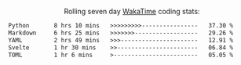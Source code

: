 <p align="center">Rolling seven day <a href="https://wakatime.com/@syrkis"/>WakaTime</a> coding stats:</p>
<!--START_SECTION:waka-->

```txt
Python       8 hrs 10 mins   >>>>>>>>>----------------   37.30 %
Markdown     6 hrs 25 mins   >>>>>>>------------------   29.26 %
YAML         2 hrs 49 mins   >>>----------------------   12.91 %
Svelte       1 hr 30 mins    >>-----------------------   06.84 %
TOML         1 hr 6 mins     >------------------------   05.05 %
```

<!--END_SECTION:waka-->
